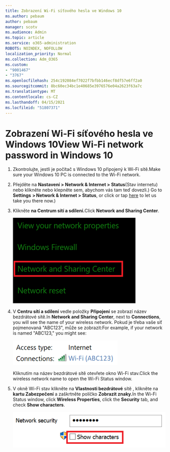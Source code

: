 ```yaml
---
title: Zobrazení Wi-Fi síťového hesla ve Windows 10
ms.author: pebaum
author: pebaum
manager: scotv
ms.audience: Admin
ms.topic: article
ms.service: o365-administration
ROBOTS: NOINDEX, NOFOLLOW
localization_priority: Normal
ms.collection: Adm_O365
ms.custom:
- "9001467"
- "3767"
ms.openlocfilehash: 254c192084ef7022f7bfbb146ecf8df57e6ff2a0
ms.sourcegitcommit: 8bc60ec34bc1e40685e3976576e04a2623f63a7c
ms.translationtype: MT
ms.contentlocale: cs-CZ
ms.lasthandoff: 04/15/2021
ms.locfileid: "51807371"
---
```

# <a name="view-wi-fi-network-password-in-windows-10"></a><span data-ttu-id="54680-102">Zobrazení Wi-Fi síťového hesla ve Windows 10</span><span class="sxs-lookup"><span data-stu-id="54680-102">View Wi-Fi network password in Windows 10</span></span>

1. <span data-ttu-id="54680-103">Zkontrolujte, jestli je počítač s Windows 10 připojený k Wi-Fi sítě.</span><span class="sxs-lookup"><span data-stu-id="54680-103">Make sure your Windows 10 PC is connected to the Wi-Fi network.</span></span>

2. <span data-ttu-id="54680-104">Přejděte na **Nastavení > Network & Internet > Status**(Stav internetu) nebo klikněte nebo klepněte sem, abychom vás tam teď dovezli.) [](ms-settings:network?activationSource=GetHelp)</span><span class="sxs-lookup"><span data-stu-id="54680-104">Go to **Settings  > Network & Internet  > Status**, or click or tap [here](ms-settings:network?activationSource=GetHelp) to let us take you there now.)</span></span>

3. <span data-ttu-id="54680-105">Klikněte **na Centrum sítí a sdílení.**</span><span class="sxs-lookup"><span data-stu-id="54680-105">Click **Network and Sharing Center**.</span></span>

    ![Centrum sítí a sdílení.](media/network-sharing-center.png)

4. <span data-ttu-id="54680-107">V **Centru sítí a sdílení** vedle položky **Připojení** se zobrazí název bezdrátové sítě.</span><span class="sxs-lookup"><span data-stu-id="54680-107">In **Network and Sharing Center**, next to **Connections**, you will see the name of your wireless network.</span></span> <span data-ttu-id="54680-108">Pokud je třeba vaše síť pojmenovaná "ABC123", může se zobrazit:</span><span class="sxs-lookup"><span data-stu-id="54680-108">For example, if your network is named "ABC123," you might see:</span></span>

    ![Síťová připojení.](media/network-connections.png)

    <span data-ttu-id="54680-110">Kliknutím na název bezdrátové sítě otevřete okno Wi-Fi stav.</span><span class="sxs-lookup"><span data-stu-id="54680-110">Click the wireless network name to open the Wi-Fi Status window.</span></span> 

5. <span data-ttu-id="54680-111">V okně Wi-Fi stav klikněte na **Vlastnosti bezdrátové** sítě , klikněte na **kartu Zabezpečení** a zaškrtněte políčko **Zobrazit znaky.**</span><span class="sxs-lookup"><span data-stu-id="54680-111">In the Wi-Fi Status window, click **Wireless Properties**, click the **Security** tab, and check **Show characters**.</span></span>

    ![Zobrazení Wi-Fi znaků hesla](media/show-password-characters.png)

